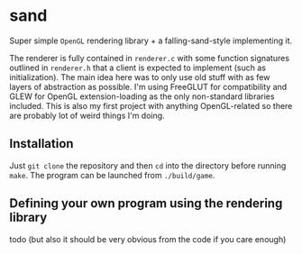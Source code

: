 # sand

Super simple `OpenGL` rendering library + a falling-sand-style implementing it.

The renderer is fully contained in `renderer.c` with some function signatures outlined in `renderer.h` that a client is expected to implement (such as initialization). The main idea here was to only use old stuff with as few layers of abstraction as possible. I'm using FreeGLUT for compatibility and GLEW for OpenGL extension-loading as the only non-standard libraries included. This is also my first project with anything OpenGL-related so there are probably lot of weird things I'm doing.

## Installation

Just `git clone` the repository and then `cd` into the directory before running `make`. The program can be launched from `./build/game`.

## Defining your own program using the rendering library

todo (but also it should be very obvious from the code if you care enough)
